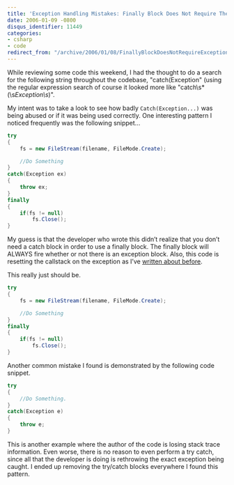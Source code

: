 ```yaml
---
title: 'Exception Handling Mistakes: Finally Block Does Not Require The Catch Block'
date: 2006-01-09 -0800
disqus_identifier: 11449
categories:
- csharp
- code
redirect_from: "/archive/2006/01/08/FinallyBlockDoesNotRequireExceptionClause.aspx/"
---
```


While reviewing some code this weekend, I had the thought to do a search
for the following string throughout the codebase, "catch(Exception"
(using the regular expression search of course it looked more like
"catch\s*\(\s*Exception\s*\)".

My intent was to take a look to see how badly `Catch(Exception...)` was
being abused or if it was being used correctly. One interesting pattern
I noticed frequently was the following snippet...

```csharp
try
{
    fs = new FileStream(filename, FileMode.Create);

    //Do Something
}
catch(Exception ex)
{
    throw ex;
}
finally
{
    if(fs != null)
        fs.Close();
}
```

My guess is that the developer who wrote this didn’t realize that you
don’t need a catch block in order to use a finally block. The finally
block will ALWAYS fire whether or not there is an exception block. Also,
this code is resetting the callstack on the exception as I’ve [written
about before](https://haacked.com/archive/2005/11/17/DevSourceArticleOnExceptions.aspx).

This really just should be.

```csharp
try
{
    fs = new FileStream(filename, FileMode.Create);

    //Do Something
}
finally
{
    if(fs != null)
        fs.Close();
}
```

Another common mistake I found is demonstrated by the following code
snippet.

```csharp
try
{
    //Do Something.
}
catch(Exception e)
{
    throw e;
}
```

This is another example where the author of the code is losing stack
trace information. Even worse, there is no reason to even perform a try
catch, since all that the developer is doing is rethrowing the exact
exception being caught. I ended up removing the try/catch blocks
everywhere I found this pattern.
